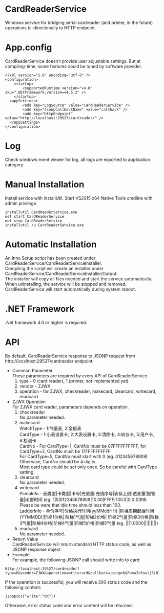 # CardReaderService
Windows service for bridging serial cardreader (and printer, in the future) operations bi-directionally to HTTP endpoint.
# App.config
CardReaderService doesn't provide user adjustable settings. But at compiling-time, some features could be tuned by software provider.
```
<?xml version="1.0" encoding="utf-8" ?>
<configuration>
    <startup>
        <supportedRuntime version="v4.0" sku=".NETFramework,Version=v4.5.2" />
    </startup>
  <appSettings>
        <add key="LogSource" value="CardReaderService" />
        <add key="JsonpCallbackName" value="callback" />
        <add key="HttpEndpoint" value="http://localhost:29527/cardreader/" />
  </appSettings>
</configuration>
```
# Log
Check windows event viewer for log, all logs are exported to application category.
# Manual Installation
Install service with InstallUtil. Start VS2015 x64 Native Tools cmdline with admin privilege.
```
installutil CardReaderService.exe
net start CardReaderService
net stop CardReaderService
installutil /u CardReaderService.exe
```
# Automatic Installation
An Inno Setup script has been created under CardReaderService/CardReaderServiceInstaller.  
Compiling the script will create an installer under CardReaderService/CardReaderServiceInstaller/Output.  
The installer will copy all files needed and start the service automatically. When uninstalling, the service will be stopped and removed.  
CardReaderService will start automatically during system reboot.
# .NET Framework  
.Net framework 4.0 or higher is required.  
# API  
By default, CardReaderService response to JSONP request from http://localhost:29527/cardreader endpoint.  
* Common Parameter  
These parameters are required by every API of CardReaderService.  
   1. type - 0 (card reader), 1 (printer, not implemented yet)  
   2. vendor - ZJWX  
   3. operation - for ZJWX, checkreader, makecard, clearcard, writecard, readcard  
* ZJWX Operation  
For ZJWX card reader, parameters depends on operation.  
   1. checkreader  
      No parameter needed.
   2. makecard  
      WatchType - 1:气量表, 2:金额表  
      CardType - 1:小表设置卡, 2:大表设置卡, 3:清除卡, 4:转存卡, 5:用户卡, 6:检测卡  
      CardNo - For CardType=1, CardNo must be 07FFFFFFFFFF, for CardType=2, CardNo must be 17FFFFFFFFFF  
      For CardType=5, CardNo must start with 0 (eg. 012345678909)  
      Otherwise, CardNo should be 4 digits.  
      Most card type could be set only once. So be careful with CardType setting.
   3. clearcard  
      No parameter needed.  
   4. writecard  
      PamaInfo - 表类型|卡类型|卡号|充值量|充值序号|表存上限|透支量|报警量|闲置时间 (eg. 1|5|012345678909|10.00|FFFF|100.0|0.0|0|99)  
      Please be ware that idle time should less than 100.  
      LadderInfo - 单价序号|价格执行时间(yyMMddHH) |阶梯周期起始时间(YYMMDD)|阶梯1价格| 阶梯1气量|阶梯2价格| 阶梯2气量|阶梯3价格|阶梯3气量|阶梯4价格|阶梯4气量|阶梯5价格|阶梯5气量 (eg. |||1.0000|||||||||)  
   5. readcard  
      No parameter needed.  
* Return Value  
CardReaderService will return standard HTTP status code, as well as JSONP response object.  
* Example  
For example, the following JSONP call should write info to card:  
```
http://localhost:29527/cardreader?type=0&vendor=ZJWX&operation=writecard&callback=jsonpcb&PamaInfo=1|5|012345678909|10.00|FFFF|100.0|0.0|0|99&LadderInfo=|||1.0000|||||||||  
```
If the operation is successful, you will receive 200 status code and the following content:  
```
jsonpcb({"write":"OK"})  
```
Otherwise, error status code and error content will be returned.  
